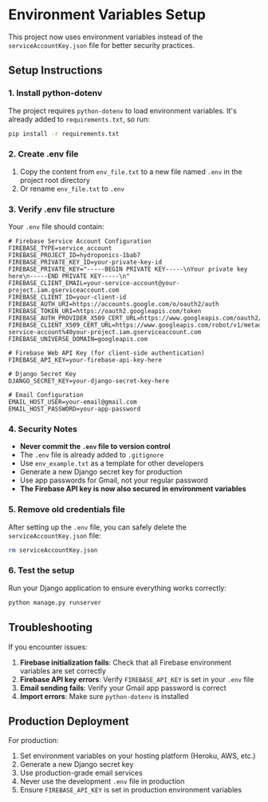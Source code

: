 # Environment Variables Setup

This project now uses environment variables instead of the `serviceAccountKey.json` file for better security practices.

## Setup Instructions

### 1. Install python-dotenv

The project requires `python-dotenv` to load environment variables. It's already added to `requirements.txt`, so run:

```bash
pip install -r requirements.txt
```

### 2. Create .env file

1. Copy the content from `env_file.txt` to a new file named `.env` in the project root directory
2. Or rename `env_file.txt` to `.env`

### 3. Verify .env file structure

Your `.env` file should contain:

```
# Firebase Service Account Configuration
FIREBASE_TYPE=service_account
FIREBASE_PROJECT_ID=hydroponics-1bab7
FIREBASE_PRIVATE_KEY_ID=your-private-key-id
FIREBASE_PRIVATE_KEY="-----BEGIN PRIVATE KEY-----\nYour private key here\n-----END PRIVATE KEY-----\n"
FIREBASE_CLIENT_EMAIL=your-service-account@your-project.iam.gserviceaccount.com
FIREBASE_CLIENT_ID=your-client-id
FIREBASE_AUTH_URI=https://accounts.google.com/o/oauth2/auth
FIREBASE_TOKEN_URI=https://oauth2.googleapis.com/token
FIREBASE_AUTH_PROVIDER_X509_CERT_URL=https://www.googleapis.com/oauth2/v1/certs
FIREBASE_CLIENT_X509_CERT_URL=https://www.googleapis.com/robot/v1/metadata/x509/your-service-account%40your-project.iam.gserviceaccount.com
FIREBASE_UNIVERSE_DOMAIN=googleapis.com

# Firebase Web API Key (for client-side authentication)
FIREBASE_API_KEY=your-firebase-api-key-here

# Django Secret Key
DJANGO_SECRET_KEY=your-django-secret-key-here

# Email Configuration
EMAIL_HOST_USER=your-email@gmail.com
EMAIL_HOST_PASSWORD=your-app-password
```

### 4. Security Notes

- **Never commit the `.env` file to version control**
- The `.env` file is already added to `.gitignore`
- Use `env_example.txt` as a template for other developers
- Generate a new Django secret key for production
- Use app passwords for Gmail, not your regular password
- **The Firebase API key is now also secured in environment variables**

### 5. Remove old credentials file

After setting up the `.env` file, you can safely delete the `serviceAccountKey.json` file:

```bash
rm serviceAccountKey.json
```

### 6. Test the setup

Run your Django application to ensure everything works correctly:

```bash
python manage.py runserver
```

## Troubleshooting

If you encounter issues:

1. **Firebase initialization fails**: Check that all Firebase environment variables are set correctly
2. **Firebase API key errors**: Verify `FIREBASE_API_KEY` is set in your `.env` file
3. **Email sending fails**: Verify your Gmail app password is correct
4. **Import errors**: Make sure `python-dotenv` is installed

## Production Deployment

For production:

1. Set environment variables on your hosting platform (Heroku, AWS, etc.)
2. Generate a new Django secret key
3. Use production-grade email services
4. Never use the development `.env` file in production
5. Ensure `FIREBASE_API_KEY` is set in production environment variables 